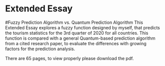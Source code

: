 # Extended Essay

#Fuzzy Prediction Algorithm vs. Quantum Prediction Algorithm
This Extended Essay explores a fuzzy function designed by myself, that predicts the tourism statistics for the 3rd quarter of 2020 for all countries. This function is compared with a general Quantum-based prediction algorithm from a cited research paper, to evaluate the differences with growing factors for the prediction analysis.

There are 65 pages, to view properly please download the pdf.
